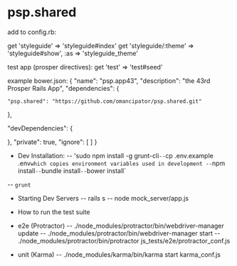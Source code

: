 # psp.shared

add to config.rb:

get 'styleguide' => 'styleguide#index'
get 'styleguide/:theme' => 'styleguide#show', :as => 'styleguide_theme'

test app (prosper directives): 
get 'test' => 'test#seed'



example bower.json:
{
  "name": "psp.app43",
  "description": "the 43rd Prosper Rails App",
  "dependencies": {

    "psp.shared": "https://github.com/omancipator/psp.shared.git"

  },

  "devDependencies": {

  },
  "private": true,
  "ignore": [
  ]
}



* Dev Installation:
-- 'sudo npm install -g grunt-cli`
-- `cp .env.example .env` which copies environment variables used in development
-- `npm install`
-- `bundle install`
-- `bower install`


-- `grunt`

* Starting Dev Servers
-- rails s
-- node mock_server/app.js


* How to run the test suite
- e2e (Protractor)
-- ./node_modules/protractor/bin/webdriver-manager update
-- ./node_modules/protractor/bin/webdriver-manager start
-- ./node_modules/protractor/bin/protractor js_tests/e2e/protractor_conf.js

- unit (Karma)
-- ./node_modules/karma/bin/karma start karma_conf.js
